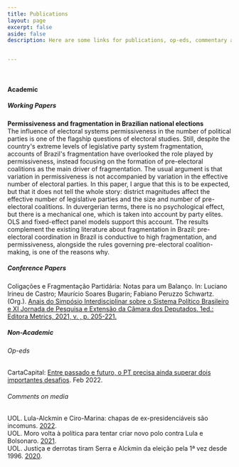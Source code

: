 ```yaml
---
title: Publications
layout: page
excerpt: false
aside: false
description: Here are some links for publications, op-eds, commentary and the like.


---
```

<br>

#### Academic


##### Working Papers

**Permissiveness and fragmentation in Brazilian national elections**
<br>
  The influence of electoral systems permissiveness in the number of political parties is one of the flagship questions of electoral studies. Still, despite the country's extreme levels of legislative party system fragmentation, accounts of Brazil's fragmentation have overlooked the role played by permissiveness, instead focusing on the formation of pre-electoral coalitions as the main driver of fragmentation. The usual argument is that variation in permissiveness is not accompanied by variation in the effective number of electoral parties. In this paper, I argue that this is to be expected, but that it does not tell the whole story: district magnitudes affect the effective number of legislative parties and the size and number of pre-electoral coalitions. In duvergerian terms, there is no psychological effect, but there is a mechanical one, which is taken into account by party elites. OLS and fixed-effect panel models support this account. The results complement the existing literature about fragmentation in Brazil: pre-electoral coordination in Brazil is conductive to high fragmentation, and permissiveness, alongside the rules governing pre-electoral coalition-making, is one of the reasons why.

##### Conference Papers

Coligações e Fragmentação Partidária: Notas para um Balanço. In: Luciano Irineu de Castro; Maurício Soares Bugarin; Fabiano Peruzzo Schwartz. (Org.). [Anais do Simpósio Interdisciplinar sobre o Sistema Político Brasileiro e XI Jornada de Pesquisa e Extensão da Câmara dos Deputados. 1ed.: Editora Metrics, 2021, v. , p. 205-221.](https://editorametrics.com.br/livro/anais-do-simposio-interdisciplinar-sobre-o-sistema-politico-brasileiro-e-xi-jornada-de-pesquisa-e-extensao-da-camara-dos-deputados)

##### Non-Academic


###### Op-eds

CartaCapital: [Entre passado e futuro, o PT precisa ainda superar dois importantes desafios](https://www.cartacapital.com.br/artigo/entre-passado-e-futuro-o-pt-precisa-ainda-superar-dois-importantes-desafios/). Feb 2022.

###### Comments on media

UOL. Lula-Alckmin e Ciro-Marina: chapas de ex-presidenciáveis são incomuns. [2022](https://noticias.uol.com.br/politica/ultimas-noticias/2022/01/24/chapas-ex-presidenciaveis-lula-alckmin.htm).
<br>
UOL. Moro volta à política para tentar criar novo polo contra Lula e Bolsonaro. [2021](https://noticias.uol.com.br/politica/ultimas-noticias/2021/11/06/sergio-moro-personagem-da-semana.htm).
<br>
UOL. Justiça e derrotas tiram Serra e Alckmin da eleição pela 1ª vez desde 1996. [2020](https://noticias.uol.com.br/eleicoes/2020/09/12/serra-alckmin-eleicoes-prefeitura-sp-psdb.htm).
